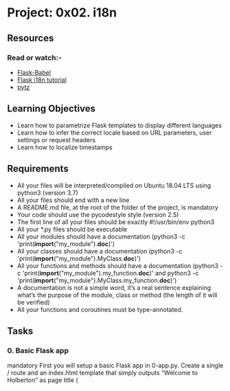 # Project: 0x02. i18n

## Resources

### Read or watch:-

- [Flask-Babel](https://web.archive.org/web/20201111174034/https://flask-babel.tkte.ch/)
- [Flask i18n tutorial](https://blog.miguelgrinberg.com/post/the-flask-mega-tutorial-part-i-hello-world)
- [pytz](https://pypi.org/project/pytz/)

## Learning Objectives
- Learn how to parametrize Flask templates to display different languages
- Learn how to infer the correct locale based on URL parameters, user settings or request headers
- Learn how to localize timestamps

## Requirements
- All your files will be interpreted/compiled on Ubuntu 18.04 LTS using python3 (version 3.7)
- All your files should end with a new line
- A README.md file, at the root of the folder of the project, is mandatory
- Your code should use the pycodestyle style (version 2.5)
- The first line of all your files should be exactly #!/usr/bin/env python3
- All your *.py files should be executable
- All your modules should have a documentation (python3 -c 'print(__import__("my_module").__doc__)')
- All your classes should have a documentation (python3 -c 'print(__import__("my_module").MyClass.__doc__)')
- All your functions and methods should have a documentation (python3 -c 'print(__import__("my_module").my_function.__doc__)' and python3 -c 'print(__import__("my_module").MyClass.my_function.__doc__)')
- A documentation is not a simple word, it’s a real sentence explaining what’s the purpose of the module, class or method (the length of it will be verified)
- All your functions and coroutines must be type-annotated.

## Tasks
### 0. Basic Flask app
mandatory
First you will setup a basic Flask app in 0-app.py. Create a single / route and an index.html template that simply outputs “Welcome to Holberton” as page title (<title>) and “Hello world” as header.

Repo:

- GitHub repository: alx-backend
- Directory: 0x02-i18n
- File: 0-app.py, templates/0-index.html

### 1. Basic Babel setup
mandatory
Install the Babel Flask extension:

$ pip3 install flask_babel==2.0.0
Then instantiate the Babel object in your app. Store it in a module-level variable named babel.

In order to configure available languages in our app, you will create a Config class that has a LANGUAGES class attribute equal to ["en", "fr"].

Use Config to set Babel’s default locale ("en") and timezone ("UTC").

Use that class as config for your Flask app.

Repo:

- GitHub repository: alx-backend
- Directory: 0x02-i18n
- File: 1-app.py, templates/1-index.html

### 2. Get locale from request
Create a get_locale function with the babel.localeselector decorator. Use request.accept_languages to determine the best match with our supported languages.

Repo:

- GitHub repository: alx-backend
- Directory: 0x02-i18n
- File: 2-app.py, templates/2-index.html

### 3. Parametrize templates
mandatory
Use the _ or gettext function to parametrize your templates. Use the message IDs home_title and home_header.

Create a babel.cfg file containing

[python: **.py]
[jinja2: **/templates/**.html]
extensions=jinja2.ext.autoescape,jinja2.ext.with_
Then initialize your translations with

$ pybabel extract -F babel.cfg -o messages.pot .
and your two dictionaries with

$ pybabel init -i messages.pot -d translations -l en
$ pybabel init -i messages.pot -d translations -l fr
Then edit files translations/[en|fr]/LC_MESSAGES/messages.po to provide the correct value for each message ID for each language. Use the following translations:

msgid	English	French
home_title	"Welcome to Holberton"	"Bienvenue chez Holberton"
home_header	"Hello world!"	"Bonjour monde!"
Then compile your dictionaries with

$ pybabel compile -d translations
Reload the home page of your app and make sure that the correct messages show up.

Repo:

- GitHub repository: alx-backend
- Directory: 0x02-i18n
- File: 3-app.py, babel.cfg, templates/3-index.html, translations/en/LC_MESSAGES/messages.po, translations/fr/LC_MESSAGES/messages.po, translations/en/LC_MESSAGES/messages.mo, translations/fr/LC_MESSAGES/messages.mo

  ### 4. Force locale with URL parameter
  In this task, you will implement a way to force a particular locale by passing the locale=fr parameter to your app’s URLs.

In your get_locale function, detect if the incoming request contains locale argument and ifs value is a supported locale, return it. If not or if the parameter is not present, resort to the previous default behavior.

Now you should be able to test different translations by visiting http://127.0.0.1:5000?locale=[fr|en].

Visiting http://127.0.0.1:5000/?locale=fr should display this level 1 heading:
![image](https://github.com/user-attachments/assets/3b174fe8-4e67-45fd-b14e-d3ac161e06fd)
Repo:

- GitHub repository: alx-backend
- Directory: 0x02-i18n
- File: 4-app.py, templates/4-index.html

  ### 5. Mock logging in
mandatory
Creating a user login system is outside the scope of this project. To emulate a similar behavior, copy the following user table in 5-app.py.

users = {
    1: {"name": "Balou", "locale": "fr", "timezone": "Europe/Paris"},
    2: {"name": "Beyonce", "locale": "en", "timezone": "US/Central"},
    3: {"name": "Spock", "locale": "kg", "timezone": "Vulcan"},
    4: {"name": "Teletubby", "locale": None, "timezone": "Europe/London"},
}
This will mock a database user table. Logging in will be mocked by passing login_as URL parameter containing the user ID to log in as.

Define a get_user function that returns a user dictionary or None if the ID cannot be found or if login_as was not passed.

Define a before_request function and use the app.before_request decorator to make it be executed before all other functions. before_request should use get_user to find a user if any, and set it as a global on flask.g.user.

In your HTML template, if a user is logged in, in a paragraph tag, display a welcome message otherwise display a default message as shown in the table below.

msgid	English	French
logged_in_as	"You are logged in as %(username)s."	"Vous êtes connecté en tant que %(username)s."
not_logged_in	"You are not logged in."	"Vous n'êtes pas connecté."
Visiting http://127.0.0.1:5000/ in your browser should display this:

![image](https://github.com/user-attachments/assets/0f200661-e28e-4f9a-976a-d2f4c0dd23de)


Visiting http://127.0.0.1:5000/?login_as=2 in your browser should display this: 

![image](https://github.com/user-attachments/assets/7266bc15-92ea-4d1e-ae2d-7542b3be8955)

Repo:

- GitHub repository: alx-backend
- Directory: 0x02-i18n
- File: 5-app.py, templates/5-index.html
### 6. Use user locale
mandatory
Change your get_locale function to use a user’s preferred local if it is supported.

The order of priority should be

- Locale from URL parameters
- Locale from user settings
- Locale from request header
- Default locale
Test by logging in as different users

![image](https://github.com/user-attachments/assets/4636470e-8612-48d6-b6f2-331feb180480)

Repo:

- GitHub repository: alx-backend
- Directory: 0x02-i18n
- File: 6-app.py, templates/6-index.html

### 7. Infer appropriate time zone
mandatory
Define a get_timezone function and use the babel.timezoneselector decorator.

The logic should be the same as get_locale:

- Find timezone parameter in URL parameters
- Find time zone from user settings
Default to UTC
- Before returning a URL-provided or user time zone, you must validate that it is a valid time zone. To that, use pytz.timezone and catch the pytz.exceptions.UnknownTimeZoneError exception.

Repo:

- GitHub repository: alx-backend
- Directory: 0x02-i18n
- File: 7-app.py, templates/7-index.html

### 8. Display the current time
#advanced
Based on the inferred time zone, display the current time on the home page in the default format. For example:

Jan 21, 2020, 5:55:39 AM or 21 janv. 2020 à 05:56:28

Use the following translations

msgid	English	French
current_time_is	"The current time is %(current_time)s."	"Nous sommes le %(current_time)s."
Displaying the time in French looks like this:

![image](https://github.com/user-attachments/assets/ba83efa6-af2f-4318-b021-37a8b0109f25)


Displaying the time in English looks like this:

![image](https://github.com/user-attachments/assets/925a0217-19ce-45ed-9128-d8fa401d35e8)

Repo:

- GitHub repository: alx-backend
- Directory: 0x02-i18n
- File: app.py, templates/index.html, translations/en/LC_MESSAGES/messages.po, translations/fr/LC_MESSAGES/messages.po
  
## Created by Charles Anderson 
Let's link and connect on:
1. Twitter/X -> https://x.com/Charles17096573
2. Github -> https://github.com/Charles130-Anderson
3. Whatsapp -> https://wa.me/254105812500
4.LinkedIn->
https://www.linkedin.com/in/charles-anderson-365545226
5. Email: andersonoyoo034@gmail.coM

